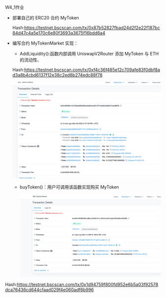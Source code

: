 W4_1作业
* 部署自己的 ERC20 合约 MyToken

   Hash:https://testnet.bscscan.com/tx/0x87b52827fbad24d2f2e22f187bc84d47c4a5e170c6e80f3693a3675f16bdd6a4

* 编写合约 MyTokenMarket 实现：
   * AddLiquidity():函数内部调用 UniswapV2Router 添加 MyToken 与 ETH 的流动性、
   
   Hash:https://testnet.bscscan.com/tx/0xf4c36f485e12c709afe83f0dbf8ad3a8b4cbd6137f12e38c2ed8b274edc88f78
   
   ![image-20220225201954272](https://github.com/HiT0on/learnblockchain/blob/main/img/4.1-1.png)
   
   
   
   * buyToken()：用户可调用该函数实现购买 MyToken
   
     ![image-20220225201954272](https://github.com/HiT0on/learnblockchain/blob/main/img/4.1-2.png)
   
     

Hash:https://testnet.bscscan.com/tx/0x1d94759f800fd952e6b5a03f92578dca76436cd644cfaad029f4e060adf6b996
